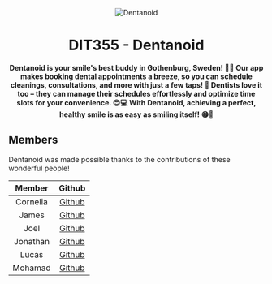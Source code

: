 <div align="center">

![Dentanoid](https://avatars.githubusercontent.com/u/164094202?s=200&v=4)

# DIT355 - Dentanoid

**Dentanoid is your smile's best buddy in Gothenburg, Sweden! 🦷✨ Our app makes booking dental appointments a breeze, so you can schedule cleanings, consultations, and more with just a few taps! 📱 Dentists love it too – they can manage their schedules effortlessly and optimize time slots for your convenience. 😊💻 With Dentanoid, achieving a perfect, healthy smile is as easy as smiling itself! 😁💪**

</div>

## Members

Dentanoid was made possible thanks to the contributions of these wonderful people!

|   Member                  |                       Github                        |
| :-----------------------: | :-------------------------------------------------: |
| Cornelia                  |    [Github]()                                       |
| James                     |    [Github](https://github.com/JamesKlouda)         |
| Joel                      |    [Github]()                                       |
| Jonathan                  |    [Github](https://github.com/jonathBom)           |
| Lucas                     |    [Github]()                                       |
| Mohamad                   |    [Github](https://github.com/Chef03)              |

